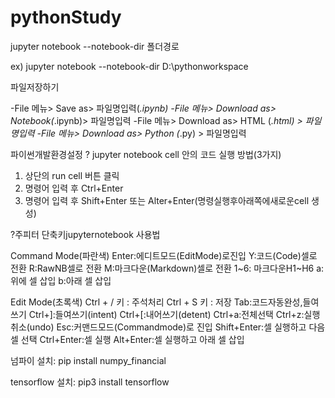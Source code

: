 # pythonStudy

jupyter notebook --notebook-dir 폴더경로

ex) jupyter notebook --notebook-dir D:\pythonworkspace


파일저장하기

-File 메뉴> Save as> 파일명입력(*.ipynb)
-File 메뉴> Download as> Notebook(*.ipynb)> 파일명입력
-File 메뉴> Download as> HTML (*.html) > 파일명입력
-File 메뉴> Download as> Python (*.py) > 파일명입력

파이썬개발환경설정
? jupyter notebook cell 안의 코드 실행 방법(3가지)
1) 상단의 run cell 버튼 클릭
2) 명령어 입력 후 Ctrl+Enter
3) 명령어 입력 후 Shift+Enter 또는 Alter+Enter(명령실행후아래쪽에새로운cell 생성)

?주피터 단축키jupyternotebook 사용법

Command Mode(파란색)
Enter:에디트모드(EditMode)로진입
Y:코드(Code)셀로 전환
R:RawNB셀로 전환
M:마크다운(Markdown)셀로 전환
1~6: 마크다운H1~H6
a:위에 셀 삽입
b:아래 셀 삽입

Edit Mode(초록색)
Ctrl + / 키 : 주석처리
Ctrl + S 키 : 저장
Tab:코드자동완성,들여쓰기
Ctrl+]:들여쓰기(intent)
Ctrl+[:내어쓰기(detent)
Ctrl+a:전체선택
Ctrl+z:실행취소(undo)
Esc:커맨드모드(Commandmode)로 진입
Shift+Enter:셀 실행하고 다음 셀 선택
Ctrl+Enter:셀 실행
Alt+Enter:셀 실행하고 아래 셀 삽입

넘파이 설치: pip install numpy_financial

tensorflow 설치: pip3 install tensorflow
